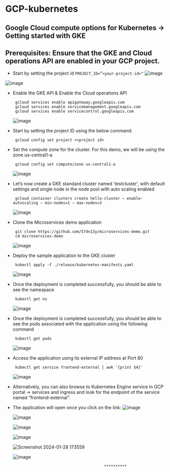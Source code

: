 # GCP-kubernetes
 ## Google Cloud compute options for Kubernetes -> Getting started with GKE

 ## Prerequisites: Ensure that the GKE and Cloud operations API are enabled in your GCP project.
   - Start by setting the project id
    ```
    PROJECT_ID=”<your-project-id>"
    ```
   ![image](https://github.com/574n13y/GCP-kubernetes/assets/35293085/95e824c2-c84b-42f4-b8a1-f65dda99ddc5)
   
   ![image](https://github.com/574n13y/GCP-kubernetes/assets/35293085/90bab7c5-b094-4de5-b21b-7c666cc8b421)


  - Enable the GKE API & Enable the Cloud operations API
    ```
     gcloud services enable apigateway.googleapis.com
     gcloud services enable servicemanagement.googleapis.com
     gcloud services enable servicecontrol.googleapis.com
    ```
    ![image](https://github.com/574n13y/GCP-kubernetes/assets/35293085/cb8a9b98-4839-4bed-83f7-d22d95d8ffc0)

  - Start by setting the project ID using the below command:
    ```
     gcloud config set project <<project id>
    ```
  - Set the compute zone for the cluster. For this demo, we will be using the zone us-central1-a
    ```
     gcloud config set compute/zone us-central1-a
    ```
    ![image](https://github.com/574n13y/GCP-kubernetes/assets/35293085/b1cccc10-5e27-4717-9c42-d76f47bbfa4b)

  - Let’s now create a GKE standard cluster named ‘testcluster’, with default settings and single node in the node pool with auto scaling enabled
    ```
     gcloud container clusters create hello-cluster — enable-autoscaling — min-nodes=1 — max-nodes=3
    ```
    ![image](https://github.com/574n13y/GCP-kubernetes/assets/35293085/94042d4d-5e63-426d-b92a-42cb5597a102)

  - Clone the Microservices demo application
    ```
     git clone https://github.com/574n13y/microservices-demo.git
     cd microservices-demo
    ```
    ![image](https://github.com/574n13y/GCP-kubernetes/assets/35293085/9f705a78-88a8-4bed-a1c1-7c24cdb127ca)

  - Deploy the sample application to the GKE cluster
    ```
     kubectl apply -f ./release/kubernetes-manifests.yaml
    ```
    ![image](https://github.com/574n13y/GCP-kubernetes/assets/35293085/a333e148-ecca-432a-b645-80610a5e1e13)

  - Once the deployment is completed successfully, you should be able to see the namespace
    ```
     kubectl get ns
    ```
    ![image](https://github.com/574n13y/GCP-kubernetes/assets/35293085/4cad0116-0214-4817-8a3c-36f832813ad9)

  - Once the deployment is completed successfully, you should be able to see the pods associated with the application using the following command
    ```
     kubectl get pods
    ```
    ![image](https://github.com/574n13y/GCP-kubernetes/assets/35293085/4f756966-f520-420a-86eb-554c4cc19256)

  - Access the application using its external IP address at Port 80
    ```
     kubectl get service frontend-external | awk '{print $4}'
    ```
     ![image](https://github.com/574n13y/GCP-kubernetes/assets/35293085/c274bfca-0286-414d-a6d6-63ff31c746c6)
    
  - Alternatively, you can also browse to Kubernetes Engine service in GCP portal -> services and ingress and look for the endpoint of the service named “frontend-external”.
  - The application will open once you click on the link:
     ![image](https://github.com/574n13y/GCP-kubernetes/assets/35293085/6e439604-146b-4b85-8832-193b1f6f062b)
    
     ![image](https://github.com/574n13y/GCP-kubernetes/assets/35293085/6ad7e8c8-1704-42a8-98d2-4c6240a06342)
    
     ![image](https://github.com/574n13y/GCP-kubernetes/assets/35293085/356bbc13-606b-4b5e-9737-3078e0e9c274)

     ![image](https://github.com/574n13y/GCP-kubernetes/assets/35293085/637cd947-96c9-42ca-8624-06bc27a8a14b)

    ![Screenshot 2024-01-28 173559](https://github.com/574n13y/GCP-kubernetes-1/assets/35293085/4bec4580-2117-479d-bc90-b903d35d0561)

     ![image](https://github.com/574n13y/GCP-kubernetes/assets/35293085/53c7d7ae-13bf-4a34-aa4e-ab7fc9c60207)


                                                **********

